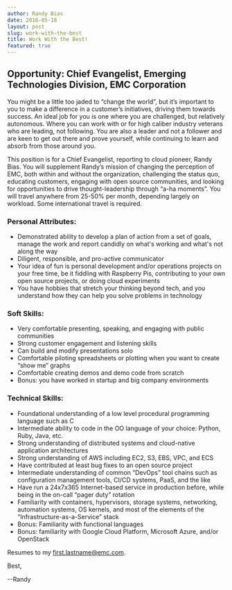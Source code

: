 ```yaml
---
author: Randy Bias
date: 2016-05-18
layout: post
slug: work-with-the-best
title: Work With the Best!
featured: true
---
```


## Opportunity: Chief Evangelist, Emerging Technologies Division, EMC Corporation

You might be a little too jaded to “change the world”, but it’s important to you to make a difference in a customer’s initiatives, driving them towards success.  An ideal job for you is one where you are challenged, but relatively autonomous.  Where you can work with or for high caliber industry veterans who are leading, not following.  You are also a leader and not a follower and are keen to get out there and prove yourself, while continuing to learn and absorb from those around you.

This position is for a Chief Evangelist, reporting to cloud pioneer, Randy Bias.  You will supplement Randy’s mission of changing the perception of EMC, both within and without the organization, challenging the status quo, educating customers, engaging with open source communities, and looking for opportunities to drive thought-leadership through “a-ha moments”.  You will travel anywhere from 25-50% per month, depending largely on workload.  Some international travel is required.

### Personal Attributes:

* Demonstrated ability to develop a plan of action from a set of goals, manage the work and report candidly on what's working and what's not along the way
* Diligent, responsible, and pro-active communicator
* Your idea of fun is personal development and/or operations projects on your free time, be it fiddling with Raspberry Pis, contributing to your own open source projects, or doing cloud experiments
* You have hobbies that stretch your thinking beyond tech, and you understand how they can help you solve problems in technology

### Soft Skills:

* Very comfortable presenting, speaking, and engaging with public communities
* Strong customer engagement and listening skills
* Can build and modify presentations solo
* Comfortable piloting spreadsheets or plotting when you want to create “show me” graphs
* Comfortable creating demos and demo code from scratch
* Bonus: you have worked in startup and big company environments

### Technical Skills:

* Foundational understanding of a low level procedural programming language such as C
* Intermediate ability to code in the OO language of your choice: Python, Ruby, Java, etc.
* Strong understanding of distributed systems and cloud-native application architectures
* Strong understanding of AWS including EC2, S3, EBS, VPC, and ECS
* Have contributed at least bug fixes to an open source project
* Intermediate understanding of common “DevOps” tool chains such as configuration management tools, CI/CD systems, PaaS, and the like
* Have run a 24x7x365 Internet-based service in production before, while being in the on-call “pager duty” rotation
* Familiarity with containers, hypervisors, storage systems, networking, automation systems, OS kernels, and most of the elements of the “Infrastructure-as-a-Service” stack
* Bonus: Familiarity with functional languages
* Bonus: familiarity with Google Cloud Platform, Microsoft Azure, and/or OpenStack

Resumes to my first.lastname@emc.com.


Best,


--Randy
  
